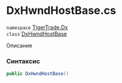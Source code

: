 
# DxHwndHostBase.cs
`namespace` [TigerTrade.Dx](../TigerTrade.Dx.md)  
    `class` [DxHwndHostBase](../../DxHwndHostBase.cs.md)

Описание

### Синтаксис
```csharp
public DxHwndHostBase()
```


                    
                    